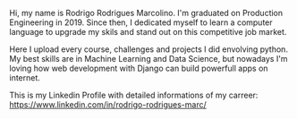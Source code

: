 Hi, my name is Rodrigo Rodrigues Marcolino. 
I'm graduated on Production Engineering in 2019. Since then, I dedicated myself to learn a computer language to upgrade my skils and stand out on this competitive job market.

Here I upload every course, challenges and projects I did envolving python. My best skills are in Machine Learning and Data Science, but nowadays I'm loving how web development with Django can build powerfull apps on internet.


This is my Linkedin Profile with detailed informations of my carreer: https://www.linkedin.com/in/rodrigo-rodrigues-marc/


<!---
DigoRM/DigoRM is a ✨ special ✨ repository because its `README.md` (this file) appears on your GitHub profile.
You can click the Preview link to take a look at your changes.
--->
